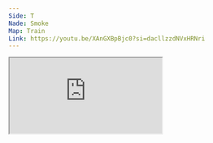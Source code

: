```yaml
---
Side: T
Nade: Smoke
Map: Train
Link: https://youtu.be/XAnGXBpBjc0?si=dacllzzdNVxHRNri
---
```


<iframe allowFullScreen=True class="grenLineUp" src="https://www.youtube.com/embed/XAnGXBpBjc0"></iframe>
